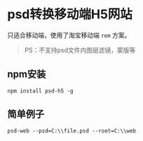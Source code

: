 # psd转换移动端H5网站

只适合移动端，使用了淘宝移动端 `rem` 方案。

> PS：不支持psd文件内图层滤镜，蒙版等

## npm安装

```jsvascript
npm install psd-h5 -g
```

## 简单例子


```shell
psd-web --psd=C:\\file.psd --root=C:\\web
```
